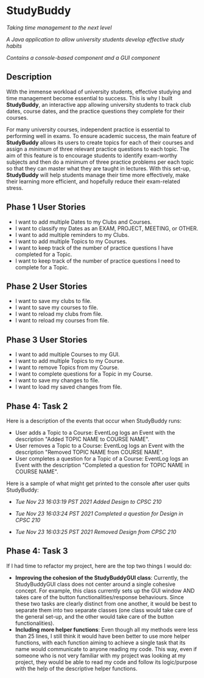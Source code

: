 # StudyBuddy
*Taking time management to the next level*

*A Java application to allow university students develop effective study habits*

*Contains a console-based component and a GUI component*

## Description

With the immense workload of university students, effective studying and time management become essential 
to success. This is why I built **StudyBuddy**, an interactive app allowing university students 
to track club dates, course dates, and the practice questions they complete for their courses. 

For many university courses, independent practice is essential to performing well in exams. 
To ensure academic success, the main feature of **StudyBuddy** allows its users to create topics for 
each of their courses and assign a *minimum* of three relevant practice questions to each topic. 
The aim of this feature is to encourage students to identify exam-worthy subjects and then 
do a minimum of three practice problems per each topic so that they can master what they are taught in lectures.
With this set-up, **StudyBuddy** will help students manage their time more effectively, make their 
learning more efficient, and hopefully reduce their exam-related stress.
 
## Phase 1 User Stories
- I want to add multiple Dates to my Clubs and Courses.
- I want to classify my Dates as an EXAM, PROJECT, MEETING, or OTHER.
- I want to add multiple reminders to my Clubs.
- I want to add multiple Topics to my Courses.
- I want to keep track of the number of practice questions I have completed for a Topic.
- I want to keep track of the number of practice questions I need to complete for a Topic.
## Phase 2 User Stories
- I want to save my clubs to file.
- I want to save my courses to file.
- I want to reload my clubs from file.
- I want to reload my courses from file.

## Phase 3 User Stories
- I want to add multiple Courses to my GUI.
- I want to add multiple Topics to my Course.
- I want to remove Topics from my Course.
- I want to complete questions for a Topic in my Course.
- I want to save my changes to file.
- I want to load my saved changes from file.
 
## Phase 4: Task 2
Here is a description of the events that occur when StudyBuddy runs:
- User adds a Topic to a Course: EventLog logs an Event with the description "Added TOPIC NAME to COURSE NAME".
- User removes a Topic to a Course: EventLog logs an Event with the description "Removed TOPIC NAME from COURSE NAME".
- User completes a question for a Topic of a Course: EventLog logs an Event with the description 
"Completed a question for TOPIC NAME in COURSE NAME".

Here is a sample of what might get printed to the console after user quits StudyBuddy:

- *Tue Nov 23 16:03:19 PST 2021
Added Design to CPSC 210*

- *Tue Nov 23 16:03:24 PST 2021
Completed a question for Design in CPSC 210*

- *Tue Nov 23 16:03:25 PST 2021
Removed Design from CPSC 210*

## Phase 4: Task 3
If I had  time to refactor my project, here are the top two things I would do:
- **Improving the cohesion of the StudyBuddyGUI class**: Currently, the StudyBuddyGUI class does not center around a
single cohesive concept. For example, this class currently sets up the GUI window AND takes care of the button 
functionalities/response behaviours. Since these two tasks are clearly distinct from one another, it would be best to
separate them into two separate classes (one class would take care of the general set-up, and the other would take
care of the button functionalities). 
- **Including more helper functions**: Even though all my methods were less than 25 lines, I still think it would have
been better to use more helper functions, with each function aiming to achieve a single task that its name would
communicate to anyone reading my code. This way, even if someone who is not very familiar with my project was looking 
at my project, they would be able to read my code and follow its logic/purpose with the help of 
the descriptive helper functions.
